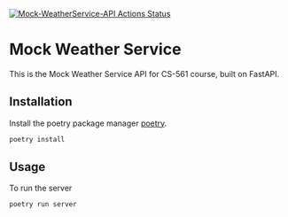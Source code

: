 [![Mock-WeatherService-API Actions Status](https://github.com/bharathpadmaraju/CS561-WeatherMockAPI/worflows/CI/badge.svg)](https://github.com/bharathpadmaraju/CS561-WeatherMockAPI/actions)

# Mock Weather Service

This is the Mock Weather Service API for CS-561 course, built on FastAPI. 

## Installation

Install the poetry package manager [poetry](https://python-poetry.org/docs/#installation).

```bash
poetry install
```

## Usage

To run the server

```bash
poetry run server
```
